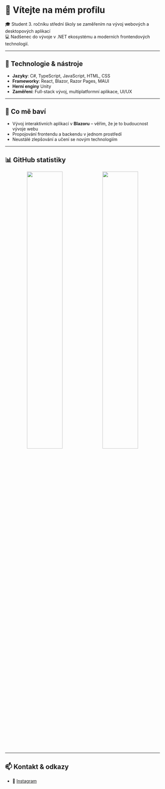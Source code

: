 # 👋 Vítejte na mém profilu

🎓 Student 3. ročníku střední školy se zaměřením na vývoj webových a desktopových aplikací <br/>
💻 Nadšenec do vývoje v .NET ekosystému a moderních frontendových technologií.

---

## 🧰 Technologie & nástroje

- **Jazyky**: C#, TypeScript, JavaScript, HTML, CSS  
- **Frameworky**: React, Blazor, Razor Pages, MAUI
- **Herní enginy** Unity 
- **Zaměření**: Full-stack vývoj, multiplatformní aplikace, UI/UX

---

## 🚀 Co mě baví

- Vývoj interaktivních aplikací v **Blazoru** – věřím, že je to budoucnost vývoje webu  
- Propojování frontendu a backendu v jednom prostředí  
- Neustálé zlepšování a učení se novým technologiím  

---

## 📊 GitHub statistiky

<div align="center">
  <img src="https://github-readme-stats.vercel.app/api?username=tomasdavid&show_icons=true&theme=github_dark&hide=issues&rank_icon=github" width="48%" />
  <img src="https://github-readme-stats.vercel.app/api/top-langs/?username=tomasdavid&layout=compact&langs_count=6&theme=github_dark" width="48%" />
</div>

---

## 📫 Kontakt & odkazy

- 📸 [Instagram](https://www.instagram.com/tomas.webp/)  
